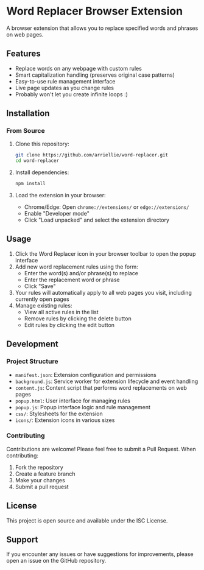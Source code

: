 # Word Replacer Browser Extension

A browser extension that allows you to replace specified words and phrases on web pages.

## Features

- Replace words on any webpage with custom rules
- Smart capitalization handling (preserves original case patterns)
- Easy-to-use rule management interface
- Live page updates as you change rules
- Probably won't let you create infinite loops :)

## Installation

### From Source

1. Clone this repository:
   ```bash
   git clone https://github.com/arriellie/word-replacer.git
   cd word-replacer
   ```

2. Install dependencies:
   ```bash
   npm install
   ```

3. Load the extension in your browser:
   - Chrome/Edge: Open `chrome://extensions/` or `edge://extensions/`
   - Enable "Developer mode"
   - Click "Load unpacked" and select the extension directory

## Usage

1. Click the Word Replacer icon in your browser toolbar to open the popup interface
2. Add new word replacement rules using the form:
   - Enter the word(s) and/or phrase(s) to replace
   - Enter the replacement word or phrase
   - Click "Save"
3. Your rules will automatically apply to all web pages you visit, including currently open pages
4. Manage existing rules:
   - View all active rules in the list
   - Remove rules by clicking the delete button
   - Edit rules by clicking the edit button

## Development

### Project Structure

- `manifest.json`: Extension configuration and permissions
- `background.js`: Service worker for extension lifecycle and event handling
- `content.js`: Content script that performs word replacements on web pages
- `popup.html`: User interface for managing rules
- `popup.js`: Popup interface logic and rule management
- `css/`: Stylesheets for the extension
- `icons/`: Extension icons in various sizes

### Contributing

Contributions are welcome! Please feel free to submit a Pull Request. When contributing:

1. Fork the repository
2. Create a feature branch
3. Make your changes
4. Submit a pull request

## License

This project is open source and available under the ISC License.

## Support

If you encounter any issues or have suggestions for improvements, please open an issue on the GitHub repository.
